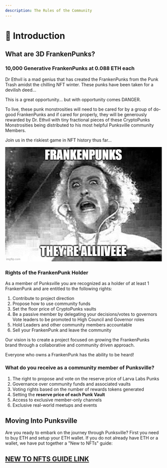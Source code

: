 ```yaml
---
description: The Rules of the Community
---
```


# 👋 Introduction

## What are 3D FrankenPunks?

### **10,000 Generative FrankenPunks at 0.088 ETH each**

Dr Ethvil is a mad genius that has created the FrankenPunks from the Punk Trash amidst the chilling NFT winter. These punks have been taken for a devilish deed...

This is a great opportunity... but with opportunity comes DANGER.&#x20;

To live, these punk monstrosities will need to be cared for by a group of do-good FrankenPunks and if cared for properly, they will be generously rewarded by Dr. Ethvil with tiny fractional pieces of these CryptoPunks Monstrosities being distributed to his most helpful Punksville community Members.&#x20;

Join us in the riskiest game in NFT history thus far...

![](.gitbook/assets/meme1.jpg)

### Rights of the FrankenPunk Holder

As a member of Punksville you are recognized as a holder of at least 1 FrankenPunk and are entitled to the following rights:

1. Contribute to project direction&#x20;
2. Propose how to use community funds &#x20;
3. Set the floor price of CryptoPunks vaults
4. Be a passive member by delegating your decisions/votes to governors Vote leaders to be promoted to High Council and Governor roles&#x20;
5. Hold Leaders and other community members accountable&#x20;
6. Sell your FrankenPunk and leave the community

Our vision is to create a project focused on growing the FrankenPunks brand through a collaborative and community driven approach.

Everyone who owns a FrankenPunk has the ability to be heard!

### What do you receive as a community member of Punksville?

1. The right to propose and vote on the reserve price of Larva Labs Punks
2. Governance over community funds and associated vaults
3. Voting rights based on the number of rewards tokens generated
4. Setting the **reserve price of each Punk Vault**
5. Access to exclusive member-only channels
6. Exclusive real-world meetups and events

## Moving Into Punksville

Are you ready to embark on the journey through Punksville? First you need to buy ETH and setup your ETH wallet. If you do not already have ETH or a wallet, we have put together a "New to NFTs" guide:&#x20;

## &#x20;                 [NEW TO NFTS GUIDE LINK](broken-reference)



##
